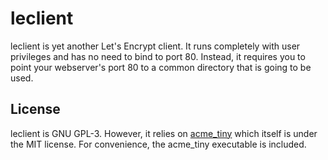 # leclient
leclient is yet another Let's Encrypt client. It runs completely with user
privileges and has no need to bind to port 80. Instead, it requires you to
point your webserver's port 80 to a common directory that is going to be used.

## License
leclient is GNU GPL-3. However, it relies on
[acme_tiny](https://github.com/diafygi/acme-tiny) which itself is under the MIT
license. For convenience, the acme_tiny executable is included.
